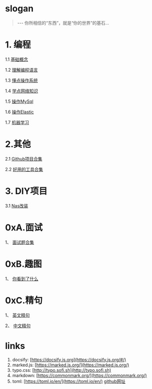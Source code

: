 # slogan

> --- 你所相信的“东西”，就是“你的世界”的基石...

# 1. 编程

1.1 [基础概念](/concept/)

1.2 [理解编程语言](/coding/)

1.3 [懂点操作系统](/system/)

1.4 [学点网络知识](/network/)

1.5 [操作MySql](/database/mysql8/)

1.6 [操作Elastic](/database/elastic/)

1.7 [机器学习](/ml/)

# 2.其他
2.1 [Github项目合集](/github_repo.md)

2.2 [好用的工具合集](/tool_repo.md)

# 3. DIY项目
3.1 [Nas改装](/diy/nas-refix/)

# 0xA.面试
1、 [面试题合集](/interview/)
   
# 0xB.趣图
1、 [你看到了什么](/qu_img/tizi)

# 0xC.精句
1、 [英文精句](/significance/english)

2、 [中文精句](/significance/chinese)

# links
1. docsify: [https://docsify.js.org](https://docsify.js.org/#/)
2. marked.js: [https://marked.js.org/](https://marked.js.org/)
3. typo.css: [http://typo.sofi.sh](http://typo.sofi.sh)
4. markdown: [https://commonmark.org/](https://commonmark.org/)
5. toml: [https://toml.io/en/](https://toml.io/en/) [github网址](https://github.com/toml-lang/toml)
